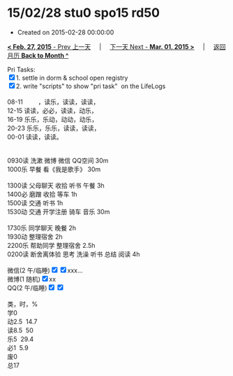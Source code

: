 # 15/02/28 stu0 spo15 rd50

- Created on 2015-02-28 00:00:00

[**< Feb. 27, 2015** - Prev 上一天](_archived/lifelogs/2015/02/d27.md) &nbsp; &nbsp; | &nbsp; &nbsp; [下一天 Next - **Mar. 01, 2015 >**](_archived/lifelogs/2015/03/d01.md) &nbsp; &nbsp; |  &nbsp; &nbsp; [返回月历 **Back to Month ^**](_archived/lifelogs/2015/02/index.md)
<br/><div>Pri Tasks:</div><div><input type="checkbox" checked="true"/>1. settle in dorm & school open registry</div><div><input type="checkbox" checked="false"/>2. write "scripts" to show "pri task"  on the LifeLogs</div><div><br/>08-11         ，读乐，读读，读读，<br/>12-15 读读，必必，读读，动乐，<br/>16-19 乐乐，乐动，动动，动乐，<br/>20-23 乐乐，乐乐，读读，读读，<br/>00-01 读读，读读。<div><br/></div><div><br/></div>0930读 洗漱 微博 微信 QQ空间 30m<br/>1000乐 早餐 看《我是歌手》 30m<div><br/></div>1300读 父母聊天 收拾 听书 午餐 3h<br/>1400必 磨蹭 收拾 等车 1h<br/>1500读 交通 听书 1h<br/>1530动 交通 开学注册 骑车 音乐 30m<div><br/></div>1730乐 同学聊天 晚餐 2h<br/>1930动 整理宿舍 2h<br/>2200乐 帮助同学 整理宿舍 2.5h<br/>0200读 断舍离体验 思考 洗澡 听书 总结 阅读 4h<div><br/></div>微信(2 午/临睡)<input type="checkbox" checked="true"/><input type="checkbox" checked="true"/>xxx…</div><div>微博(1 随机)<input type="checkbox" checked="true"/>xx</div><div>QQ(2 午/临睡)<input type="checkbox" checked="true"/><input type="checkbox" checked="true"/></div><div><br/></div><div>类，时，%<br/>学0<br/>动2.5  14.7<br/>读8.5  50<br/>乐5  29.4<br/>必1  5.9<br/>废0<br/>总17

